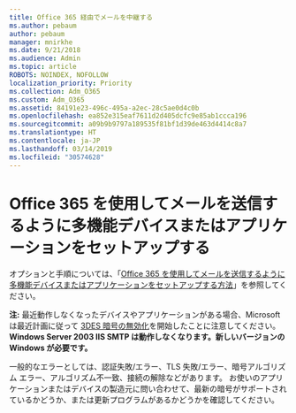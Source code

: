```yaml
---
title: Office 365 経由でメールを中継する
ms.author: pebaum
author: pebaum
manager: mnirkhe
ms.date: 9/21/2018
ms.audience: Admin
ms.topic: article
ROBOTS: NOINDEX, NOFOLLOW
localization_priority: Priority
ms.collection: Adm_O365
ms.custom: Adm_O365
ms.assetid: 84191e23-496c-495a-a2ec-28c5ae0d4c0b
ms.openlocfilehash: ea852e315eaf7611d2d405dcfc9e85ab1ccca196
ms.sourcegitcommit: a09b9b9797a189535f81bf1d39de463d4414c8a7
ms.translationtype: HT
ms.contentlocale: ja-JP
ms.lasthandoff: 03/14/2019
ms.locfileid: "30574628"
---
```

# <a name="set-up-a-multifunction-device-or-application-to-send-email-using-office-365"></a>Office 365 を使用してメールを送信するように多機能デバイスまたはアプリケーションをセットアップする

オプションと手順については、「[Office 365 を使用してメールを送信するように多機能デバイスまたはアプリケーションをセットアップする方法](https://support.office.com/article/69f58e99-c550-4274-ad18-c805d654b4c4)」を参照してください。
  
**注:** 最近動作しなくなったデバイスやアプリケーションがある場合、Microsoft は最近計画に従って [3DES 暗号の無効化](https://docs.microsoft.com/office365/securitycompliance/technical-reference-details-about-encryption)を開始したことに注意してください。  **Windows Server 2003 IIS SMTP は動作しなくなります。新しいバージョンの Windows が必要です。** 

一般的なエラーとしては、認証失敗/エラー、TLS 失敗/エラー、暗号アルゴリズム エラー、アルゴリズム不一致、接続の解除などがあります。  お使いのアプリケーションまたはデバイスの製造元に問い合わせて、最新の暗号がサポートされているかどうか、または更新プログラムがあるかどうかを確認してください。
